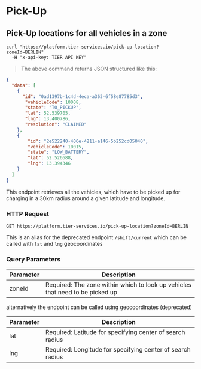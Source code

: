 
# Pick-Up

## Pick-Up locations for all vehicles in a zone

```shell
curl "https://platform.tier-services.io/pick-up-location?zoneId=BERLIN"
  -H "x-api-key: TIER API KEY"
```

> The above command returns JSON structured like this:

```json
{
  "data": [
    {
      "id": "0ad1397b-1c4d-4eca-a363-6f58e87785d3",
       "vehicleCode": 10008,
       "state": "TO_PICKUP",
       "lat": 52.539705,
       "lng": 13.400786,
       "resolution": "CLAIMED"
    },
    {
        "id": "2e522240-406e-4211-a146-5b252cd05040",
        "vehicleCode": 10015,
        "state": "LOW_BATTERY",
        "lat": 52.526688,
        "lng": 13.394346
    }
  ]
}
```

This endpoint retrieves all the vehicles, which have to be picked up for charging
in a 30km radius around a given latitude and longitude.

### HTTP Request

`GET https://platform.tier-services.io/pick-up-location?zoneId=BERLIN`

<aside class="notice">
This is an alias for the deprecated endpoint <code>/shift/current</code> which can be called with <code>lat</code> and
<code>lng</code> geocoordinates
</aside>

### Query Parameters

Parameter | Description
--------- | -----------
zoneId    | Required: The zone within which to look up vehicles that need to be picked up

alternatively the endpoint can be called using geocoordinates (deprecated)

Parameter | Description
--------- | -----------
lat       | Required: Latitude for specifying center of search radius
lng       | Required: Longitude for specifying center of search radius
